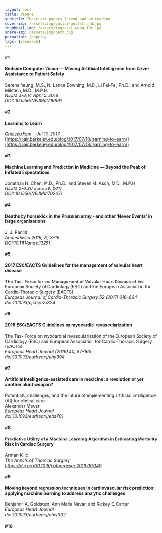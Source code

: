 ```yaml
---
layout: post
title: Papers
subtitle: These are papers I read and am reading
cover-img: /assets/img/gustav-gullstrand.jpg
thumbnail-img: /assets/img/kiki-wang-TOc.jpg
share-img: /assets/img/path.jpg
permalink: /papers/
tags: [research]
---
```


#### #1
#### Bedside Computer Vision — Moving Artificial Intelligence from Driver Assistance to Patient Safety  
Serena Yeung, M.S., N. Lance Downing, M.D., Li Fei‑Fei, Ph.D., and Arnold Milstein, M.D., M.P.H.  
_NEJM 378;14 April 5, 2018_  
_DOI: 10.1056/NEJMp1716891_

#### #2
#### Learning to Learn
_[Chelsea Finn](http://ai.stanford.edu/~cbfinn/) &nbsp;&nbsp;&nbsp;Jul 18, 2017_  
[https://bair.berkeley.edu/blog/2017/07/18/learning-to-learn/](https://bair.berkeley.edu/blog/2017/07/18/learning-to-learn/)

#### #3
#### Machine Learning and Prediction in Medicine — Beyond the Peak of Inflated Expectations  
Jonathan H. Chen, M.D., Ph.D., and Steven M. Asch, M.D., M.P.H.  
_NEJM 376;26 June 29, 2017_  
_DOI: 10.1056/NEJMp1702071_

#### #4  
#### Deaths by horsekick in the Prussian army – and other ‘Never Events’ in large organisations  
J. J. Pandit  
_Anaesthesia 2016, 71, 3–16_  
_DOI:10.1111/anae.13261_

#### #5
#### 2017 ESC/EACTS Guidelines for the management of valvular heart disease
The Task Force for the Management of Valvular Heart Disease of the European Society of Cardiology 
(ESC) and the European Association for Cardio-Thoracic Surgery (EACTS)  
_European Journal of Cardio-Thoracic Surgery 52 (2017) 616–664_  
_doi:10.1093/ejcts/ezx324_

#### #6
#### 2018 ESC/EACTS Guidelines on myocardial revascularization
The Task Force on myocardial revascularization of the European Society of Cardiology (ESC) 
and European Association for Cardio-Thoracic Surgery (EACTS)  
_European Heart Journal (2019) 40, 87–165_  
_doi:10.1093/eurheartj/ehy394_  

#### #7
#### Artificial intelligence-assisted care in medicine: a revolution or yet another blunt weapon?
Potentials, challenges, and the future of implementing artificial intelligence (AI) for clinical care  
Alexander Meyer  
_European Heart Journal_  
_doi:10.1093/eurheartj/ehz701_

#### #8
#### Predictive Utility of a Machine Learning Algorithm in Estimating Mortality Risk in Cardiac Surgery  
Arman Kilic  
_The Annals of Thoracic Surgery_  
_https://doi.org/10.1016/j.athoracsur.2019.09.049_  

#### #9
#### Moving beyond regression techniques in cardiovascular risk prediction: applying machine learning to address analytic challenges  
Benjamin A. Goldstein, Ann Marie Navar, and Rickey E. Carter  
_European Heart Journal_  
_doi:10.1093/eurheartj/ehw302_  

#### #10


